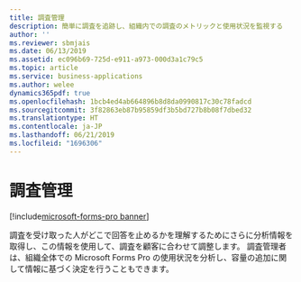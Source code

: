 ```yaml
---
title: 調査管理
description: 簡単に調査を追跡し、組織内での調査のメトリックと使用状況を監視する
author: ''
ms.reviewer: sbmjais
ms.date: 06/13/2019
ms.assetid: ec096b69-725d-e911-a973-000d3a1c79c5
ms.topic: article
ms.service: business-applications
ms.author: welee
dynamics365pdf: true
ms.openlocfilehash: 1bcb4ed4ab664896b8d8da0990817c30c78fadcd
ms.sourcegitcommit: 3f82863eb87b95859df3b5bd727b8b08f7dbed32
ms.translationtype: HT
ms.contentlocale: ja-JP
ms.lasthandoff: 06/21/2019
ms.locfileid: "1696306"
---
```

# <a name="survey-management"></a>調査管理

[!include[microsoft-forms-pro banner](../includes/microsoft-forms-pro.md)]

調査を受け取った人がどこで回答を止めるかを理解するためにさらに分析情報を取得し、この情報を使用して、調査を顧客に合わせて調整します。 調査管理者は、組織全体での Microsoft Forms Pro の使用状況を分析し、容量の追加に関して情報に基づく決定を行うこともできます。
